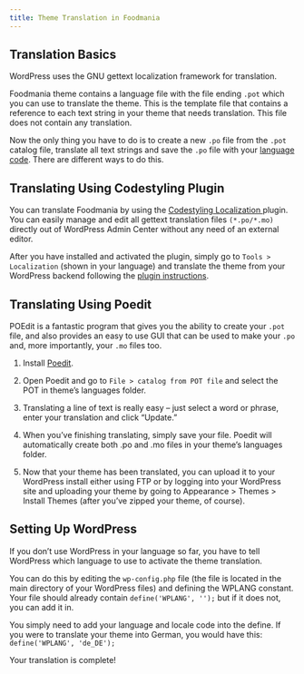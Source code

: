 ```yaml
---
title: Theme Translation in Foodmania
---
```



## Translation Basics
WordPress uses the GNU gettext localization framework for translation.

Foodmania theme contains a language file with the file ending `.pot` which you can use to translate the theme. This is the template file that contains a reference to each text string in your theme that needs translation. This file does not contain any translation.

Now the only thing you have to do is to create a new `.po` file from the `.pot` catalog file, translate all text strings and save the `.po` file with your <a href="http://codex.wordpress.org/WordPress_in_Your_Language" target="_blank">language code</a>. There are different ways to do this.

## Translating Using Codestyling Plugin
You can translate Foodmania by using the <a href="http://wordpress.org/extend/plugins/codestyling-localization/" target="_blank">Codestyling Localization </a> plugin. You can easily manage and edit all gettext translation files `(*.po/*.mo)` directly out of WordPress Admin Center without any need of an external editor.

After you have installed and activated the plugin, simply go to `Tools > Localization` (shown in your language) and translate the theme from your WordPress backend following the <a href="http://www.code-styling.de/english/development/wordpress-plugin-codestyling-localization-en" target="_blank">plugin instructions</a>.

## Translating Using Poedit
POEdit is a fantastic program that gives you the ability to create your `.pot` file, and also provides an easy to use GUI that can be used to make your `.po` and, more importantly, your `.mo` files too.

1. Install <a title="Poedit downloads" href="http://www.poedit.net/download.php" target="_blank">Poedit</a>.

2. Open Poedit and go to `File > catalog from POT file` and select the POT in theme’s languages folder.

3. Translating a line of text is really easy – just select a word or phrase, enter your translation and click “Update.”

4. When you’ve finishing translating, simply save your file. Poedit will automatically create both .po and .mo files in your theme’s languages folder.

5. Now that your theme has been translated, you can upload it to your WordPress install either using FTP or by logging into your WordPress site and uploading your theme by going to Appearance > Themes > Install Themes (after you’ve zipped your theme, of course).

## Setting Up WordPress
If you don’t use WordPress in your language so far, you have to tell WordPress which language to use to activate the theme translation.

You can do this by editing the `wp-config.php` file (the file is located in the main directory of your WordPress files) and defining the WPLANG constant. Your file should already contain `define('WPLANG', '');` but if it does not, you can add it in.

You simply need to add your language and locale code into the define. If you were to translate your theme into German, you would have this:
`define('WPLANG', 'de_DE');`

Your translation is complete!